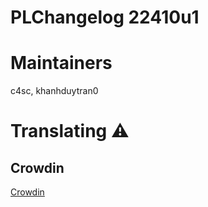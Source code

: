 # PLChangelog 22410u1


# Maintainers
c4sc, khanhduytran0

# Translating ⚠️
## Crowdin
[Crowdin](https://crowdin.com/project/PojavLauncher)
